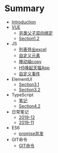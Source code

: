 # Summary

* [Introduction](README.md)
* [VUE](VUE/README.md)
    * [另类父子双向绑定](VUE/另类父子双向绑定.md)
    * [Section1.2](VUE/section1.2.md)
* JS
    * [列表导出excel](JS/列表导出excel.md)
    * [自定义元素](JS/自定义元素.md)
    * [移动端copy](JS/移动端copy.md)
    * [H5唤起天猫App](JS/H5唤起天猫App.md)
    * [自定义事件](JS/自定义事件.md)
* ElementUI
    * [Section3.1](ElementUI/section3.1.md)
    * [Section3.2](ElementUI/section3.2.md)
* TypeScript
    * [笔记](TypeScript/笔记.md)
    * [Section4.2](TypeScript/section4.2.md)
* 日常笔记
    * [2019-12](日常笔记/2019-12.md)
    * [2019-11](日常笔记/2019-11.md)
* ES6
    * [promise并发](ES6/promise并发.md)
* GIT命令
    * [GIT命令](GIT命令/GIT命令.md)


